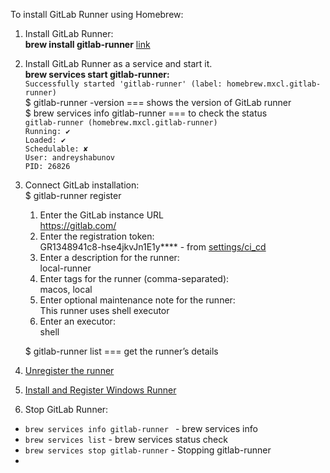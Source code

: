 To install GitLab Runner using Homebrew:

1. Install GitLab Runner:\
   **brew install gitlab-runner**
   [link](https://docs.gitlab.com/runner/install/osx.html#homebrew-installation-alternative)


2. Install GitLab Runner as a service and start it.\
   **brew services start gitlab-runner:**\
   `Successfully started 'gitlab-runner' (label: homebrew.mxcl.gitlab-runner)`\
   $ gitlab-runner -version === shows the version of GitLab runner\
   $ brew services info gitlab-runner === to check the status\
   `gitlab-runner (homebrew.mxcl.gitlab-runner)`\
   `Running: ✔`\
   `Loaded: ✔`\
   `Schedulable: ✘`\
   `User: andreyshabunov`\
   `PID: 26826`


3. Connect GitLab installation:\
   $ gitlab-runner register
   1. Enter the GitLab instance URL\
      https://gitlab.com/
   2. Enter the registration token:\
      GR1348941c8-hse4jkvJn1E1y**** - from [settings/ci_cd](https://gitlab.com/JavaScriptonit/mynodeapp-cicd-project/-/settings/ci_cd)
   3. Enter a description for the runner:\
      local-runner
   4. Enter tags for the runner (comma-separated):\
      macos, local
   5. Enter optional maintenance note for the runner:\
      This runner uses shell executor
   6. Enter an executor:\
      shell

   $ gitlab-runner list === get the runner’s details


4. [Unregister the runner](https://techdirectarchive.com/2022/04/25/how-to-unregister-a-gitlab-runner/)


5. [Install and Register Windows Runner](https://techworld-with-nana.teachable.com/courses/1769488/lectures/39895937)


6. Stop GitLab Runner:
* `brew services info gitlab-runner ` - brew services info
* `brew services list` - brew services status check
* `brew services stop gitlab-runner` - Stopping gitlab-runner
* 


